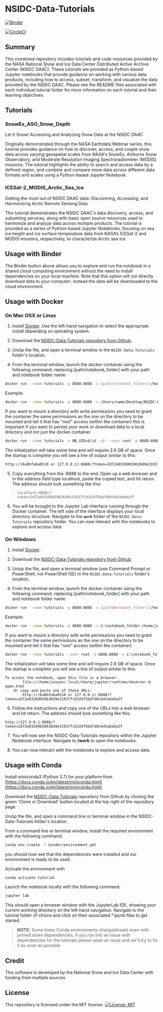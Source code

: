 # NSIDC-Data-Tutorials

[![Binder](https://mybinder.org/badge_logo.svg)](https://mybinder.org/v2/gh/nsidc/NSIDC-Data-Tutorial/master?urlpath=lab/tree/notebooks)

[![CircleCI](https://circleci.com/gh/nsidc/NSIDC-Data-Tutorials.svg?style=svg)](https://circleci.com/gh/nsidc/NSIDC-Data-Tutorials)

## Summary

This combined repository includes tutorials and code resources provided by the NASA National Snow and Ice Data Center Distributed Active Archive Center (NSIDC DAAC). These tutorials are provided as Python-based Jupyter notebooks that provide guidance on working with various data products, including how to access, subset, transform, and visualize the data provided by the NSIDC DAAC. Please see the README files associated with each individual tutorial folder for more information on each tutorial and their learning objectives.

## Tutorials

### SnowEx_ASO_Snow_Depth

Let It Snow! Accessing and Analyzing Snow Data at the NSIDC DAAC

Originally demonstrated through the NASA Earthdata Webinar series, this tutorial provides guidance on how to discover, access, and couple snow data across varying geospatial scales from NASA's SnowEx, Airborne Snow Observatory, and Moderate Resolution Imaging Spectroradiometer (MODIS) missions. The tutorial highlights the ability to search and access data by a defined region, and combine and compare snow data across different data formats and scales using a Python-based Jupyter Notebook.

### ICESat-2_MODIS_Arctic_Sea_Ice

Getting the most out of NSIDC DAAC data: Discovering, Accessing, and Harmonizing Arctic Remote Sensing Data

This tutorial demonstrates the NSIDC DAAC's data discovery, access, and subsetting services, along with basic open source resources used to harmonize and analyze data across multiple products. The tutorial is provided as a series of Python-based Jupyter Notebooks, focusing on sea ice height and ice surface temperature data from NASA’s ICESat-2 and MODIS missions, respectively, to characterize Arctic sea ice.

## Usage with Binder

The Binder button above allows you to explore and run the notebook in a shared cloud computing environment without the need to install dependencies on your local machine. Note that this option will not directly download data to your computer; instead the data will be downloaded to the cloud environment.

## Usage with Docker

### On Mac OSX or Linux


1. Install [Docker](https://docs.docker.com/install/). Use the left-hand navigation to select the appropriate install depending on operating system.

2. Download the [NSIDC-Data-Tutorials repository from Github](https://github.com/nsidc/NSIDC-Data-Tutorials/archive/master.zip).

3. Unzip the file, and open a terminal window in the `NSIDC-Data-Tutorials` folder's location.

4. From the terminal window, launch the docker container using the following command, replacing [path/notebook_folder] with your path and notebook folder name:


```bash
docker run --name tutorials -p 8888:8888 -v [path/notebook_folder]:/home/jovyan/work nsidc/tutorials
```
Example:
```bash
docker run --name tutorials -p 8888:8888 -v /Users/name/Desktop/NSIDC-Data-Tutorials:/home/jovyan/work nsidc/tutorials
```
If you want to mount a directory with write permissions you need to grant the container the same permissions as the one on the directory to be mounted and tell it that has "root" access (within the container) this is important if you want to persist your work or download data to a local directory and not just the docker container.

```bash
docker run --name tutorials -e NB_UID=$(id -u) --user root -p 8888:8888 -v  /Users/name/Desktop/NSIDC-Data-Tutorials:/home/jovyan/work nsidc/tutorials
```

The initialization will take some time and will require 2.6 GB of space. Once the startup is complete you will see a line of output similar to this:

```bash
http://(6a8bfa6a8518 or 127.0.0.1):8888/?token=2d72e03269b59636d9e31937fcb324f5bdfd0c645a6eba3f
```

5. Copy everything from the :8888 to the end. Open up a web browser and in the address field type localhost, paste the copied text, and hit return. The address should look something like this:

> `localhost:8888/?token=2d72e03269b59636d9e31937fcb324f5bdfd0c645a6eba3f`

6. You will be brought to the Jupyter Lab interface running through the Docker container. The left side of the interface displays your local directory structure. Navigate to the **`work`** folder of the `NSIDC-Data-Tutorials` repository folder. You can now interact with the notebooks to explore and access data.


### On Windows

1. Install [Docker](https://docs.docker.com/docker-for-windows/install/).

2. Download the [NSIDC-Data-Tutorials repository from Github](https://github.com/nsidc/NSIDC-Data-Tutorials/archive/master.zip).

3. Unzip the file, and open a terminal window (use Command Prompt or PowerShell, not PowerShell ISE) in the `NSIDC-Data-Tutorials` folder's location.

5. From the terminal window, launch the docker container using the following command, replacing [path\notebook_folder] with your path and notebook folder name:

```bash
docker run --name tutorials -p 8888:8888 -v [path\notebook_folder]:/home/jovyan/work nsidc/tutorials 
```

Example:

```bash
docker run --name tutorials -p 8888:8888 -v C:\notebook_folder:/home/jovyan/work nsidc/tutorials
```

If you want to mount a directory with write permissions you need to grant the container the same permissions as the one on the directory to be mounted and tell it that has "root" access (within the container)
```bash
docker run --name tutorials --user root -p 8888:8888 -v C:\notebook_folder:/home/jovyan/work nsidc/tutorials
```
The initialization will take some time and will require 2.6 GB of space. Once the startup is complete you will see a line of output similar to this:

```
To access the notebook, open this file in a browser:
        file:///home/jovyan/.local/share/jupyter/runtime/nbserver-6-open.html
    Or copy and paste one of these URLs:
        http://(6a8bfa6a8518 or 127.0.0.1):8888/?token=2d72e03269b59636d9e31937fcb324f5bdfd0c645a6eba3f
```

6. Follow the instructions and copy one of the URLs into a web browser and hit return. The address should look something like this:

`http://127.0.0.1:8888/?token=2d72e03269b59636d9e31937fcb324f5bdfd0c645a6eba3f`

7. You will now see the NSIDC-Data-Tutorials repository within the Jupyter Notebook interface. Navigate to **/work** to open the notebooks. 

8. You can now interact with the notebooks to explore and access data.

## Usage with Conda

Install miniconda3 (Python 3.7) for your platform from [https://docs.conda.io/en/latest/miniconda.html](https://docs.conda.io/en/latest/miniconda.html)

Download the [NSIDC-Data-Tutorials](https://github.com/nsidc/NSIDC-Data-Tutorials) repository from Github by clicking the green 'Clone or Download' button located at the top right of the repository page.

Unzip the file, and open a command line or terminal window in the NSIDC-Data-Tutorials folder's location.

From a command line or terminal window, install the required environment with the following command:

```bash
conda env create -f binder/environment.yml
```

you should now see that the dependencies were installed and our environment is ready to be used.

Activate the environment with

```
conda activate tutorial
```

Launch the notebook locally with the following command:

```bash
jupyter lab
```

This should open a browser window with the JupyterLab IDE, showing your current working directory on the left-hand navigation. Navigate to the tutorial folder of choice and click on their associated *.ipynb files to get started.  

> **NOTE:** Some times Conda environments change(break) even with pinned down dependencies, if you run into an issue with dependencies for the tutorials please open an issue and we'll try to fix it as soon as possible.


## Credit

This software is developed by the National Snow and Ice Data Center with funding from multiple sources.

## License

This repository is licensed under the MIT license. [![License: MIT](https://img.shields.io/badge/License-MIT-yellow.svg)](https://opensource.org/licenses/MIT)
